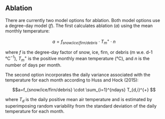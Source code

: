 ## Ablation
There are currently two model options for ablation. Both model options use a degree-day model ($f$). The first calculates ablation ($a$) using the mean monthly temperature:

$$a=f_{snow/ice/firn/debris} \cdot T_{m}^{+} \cdot n$$

where $f$ is the degree-day factor of snow, ice, firn, or debris (m w.e. d-1 °C$^{-1}$), $T_{m}^{+}$ is the positive monthly mean temperature (°C), and $n$ is the number of days per month. 

The second option incorporates the daily variance associated with the temperature for each month according to Huss and Hock (2015):

$$a=f_{snow/ice/firn/debris} \cdot \sum_{i=1}^{ndays} T_{d,i}^{+} $$

where $T_{d}$ is the daily positive mean air temperature and is estimated by superimposing random variability from the standard deviation of the daily temperature for each month.

